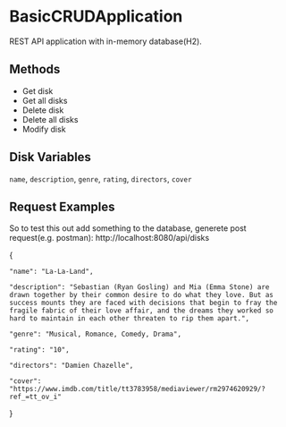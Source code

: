 
# BasicCRUDApplication

REST API application with in-memory database(H2).




## Methods

- Get disk
- Get all disks
- Delete disk
- Delete all disks
- Modify disk




## Disk Variables



`name`, `description`, `genre`, `rating`, `directors`, `cover`




## Request Examples
So to test this out add something to the database, generete post request(e.g. postman): http://localhost:8080/api/disks

{

    "name": "La-La-Land",

    "description": "Sebastian (Ryan Gosling) and Mia (Emma Stone) are drawn together by their common desire to do what they love. But as success mounts they are faced with decisions that begin to fray the fragile fabric of their love affair, and the dreams they worked so hard to maintain in each other threaten to rip them apart.",

    "genre": "Musical, Romance, Comedy, Drama",

    "rating": "10",

    "directors": "Damien Chazelle",

    "cover": "https://www.imdb.com/title/tt3783958/mediaviewer/rm2974620929/?ref_=tt_ov_i"
}



